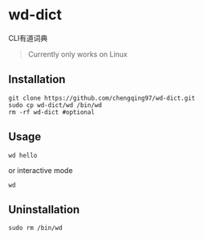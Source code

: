# wd-dict
CLI有道词典

> Currently only works on Linux

## Installation
```
git clone https://github.com/chengqing97/wd-dict.git
sudo cp wd-dict/wd /bin/wd
rm -rf wd-dict #optional
```

## Usage
```
wd hello
```
or interactive mode
```
wd
```

## Uninstallation
```
sudo rm /bin/wd
```
